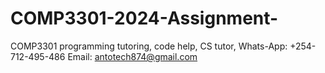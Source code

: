 # COMP3301-2024-Assignment-
COMP3301 programming tutoring, code help, CS tutor, Whats-App: +254-712-495-486 Email: antotech874@gmail.com
